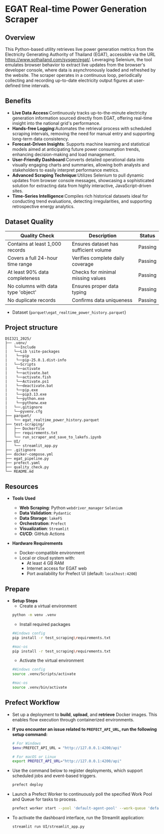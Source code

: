 # EGAT Real-time Power Generation Scraper

## Overview 

This Python-based utility retrieves live power generation metrics from the Electricity Generating Authority of Thailand (EGAT), accessible via the URL https://www.sothailand.com/sysgen/egat/. Leveraging Selenium, the tool emulates browser behavior to extract live updates from the browser's developer console, where data is asynchronously loaded and refreshed by the website.
The scraper operates in a continuous loop, periodically collecting and recording up-to-date electricity output figures at user-defined time intervals.

## Benefits

- **Live Data Access**:Continuously tracks up-to-the-minute electricity generation information sourced directly from EGAT, offering real-time insight into the national grid's performance.
- **Hands-free Logging**:Automates the retrieval process with scheduled scraping intervals, removing the need for manual entry and supporting long-term data consistency.
- **Forecast-Driven Insights**: Supports machine learning and statistical models aimed at anticipating future power consumption trends, enhancing decision-making and load management.
- **User-Friendly Dashboard**:Converts detailed operational data into visually engaging charts and summaries, allowing both analysts and stakeholders to easily interpret performance metrics.
- **Advanced Scraping Technique**:Utilizes Selenium to pull dynamic updates from browser console messages, showcasing a sophisticated solution for extracting data from highly interactive, JavaScript-driven sites.
- **Time-Series Intelligence**:Compiles rich historical datasets ideal for conducting trend evaluations, detecting irregularities, and supporting retrospective energy analytics.

## Dataset Quality

| Quality Check | Description | Status |
|--------------|-------------|--------|
| Contains at least 1,000 records | Ensures dataset has sufficient volume | Passing |
| Covers a full 24-hour time range | Verifies complete daily coverage | Passing |
| At least 90% data completeness | Checks for minimal missing values | Passing |
| No columns with data type 'object' | Ensures proper data typing | Passing |
| No duplicate records | Confirms data uniqueness |  Passing |

- Dataset (`parquet\egat_realtime_power_history.parquet`)


## Project structure

```
DSI321_2025/
├── .venv/
│   └──Include
|   └──Lib \site-packages
|    └──pip
|    └──pip-25.0.1.dist-info
|   └──Scripts
|    └──activate
|    └──activate.bat
|    └──activate.fish
|    └──Activate.ps1
|    └──deactivate.bat
|    └──pip.exe
|    └──pip3.13.exe
|    └──python.exe
|    └──pythonw.exe
|   └──.gitignore
|   └──pyvenv.cfg
├── parquet/
│   └── egat_realtime_power_history.parquet
├── test-scraping/
│   ├── Dockerfile
│   ├── requirements.txt
│   └── run_scraper_and_save_to_lakefs.ipynb
├── UI/
│   └── streamlit_app.py
├── .gitignore
├── docker-compose.yml
├── egat_pipeline.py
├── prefect.yaml
├── quality_check.py
└── README.md
```

## Resources

- **Tools Used**
    - **Web Scraping**: Python `webdriver_manager` `Selenium`
    - **Data Validation**: `Pydantic`
    - **Data Storage**: `lakeFS`
    - **Orchestration**: `Prefect`
    - **Visualization**: `Streamlit`
    - **CI/CD**: GitHub Actions

- **Hardware Requirements**
    - Docker-compatible environment
    - Local or cloud system with:
        - At least 4 GB RAM
        - Internet access for EGAT web
        - Port availability for Prefect UI (default: `localhost:4200`)

## Prepare

- **Setup Steps**
    - Create a virtual environment
    ```bash
    python -m venv .venv
    ```
    - Install required packages
    ```bash
    #Windows config
    pip install -r test_scraping\requirements.txt
    ```
    ```bash
    #mac-os
    pip install -r test_scraping\requirements.txt
    ```
    - Activate the virtual environment
    ```bash
    #Windows config
    source .venv/Scripts/activate
    ```
    ```bash
    #mac-os
    source .venv/bin/activate
    ```

## Prefect Workflow

- Set up a deployment to **build**, **upload**, and **retrieve** Docker images. This enables flow execution through containerized environments.

- **If you encounter an issue related to `PREFECT_API_URL`, run the following setup command:**
    ```bash
    # For Windows
    $env:PREFECT_API_URL = "http://127.0.0.1:4200/api"
    ```
    ```bash
    # For macOS or Linux
    export PREFECT_API_URL="http://127.0.0.1:4200/api"
    ```

- Use the command below to register deployments, which support scheduled jobs and event-based triggers.
    ```bash
    prefect deploy
    ```

- Launch a Prefect Worker to continuously poll the specified Work Pool and Queue for tasks to process.
    ```bash
    prefect worker start --pool 'default-agent-pool' --work-queue 'default'
    ```

- To activate the dashboard interface, run the Streamlit application:
    ```bash
    streamlit run UI/streamlit_app.py
    ```
